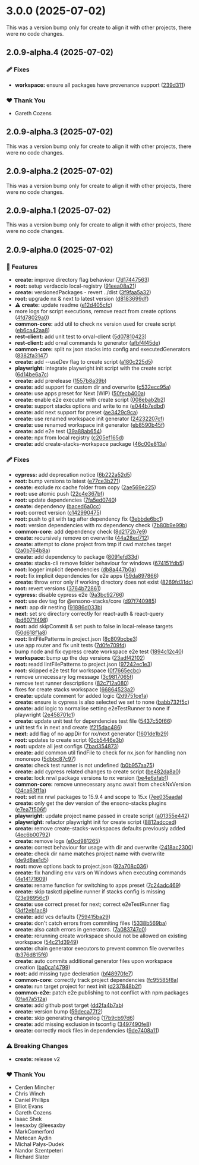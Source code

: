 # 3.0.0 (2025-07-02)

This was a version bump only for create to align it with other projects, there were no code changes.

## 2.0.9-alpha.4 (2025-07-02)

### 🩹 Fixes

- **workspace:** ensure all packages have provenance support ([239d311](https://github.com/Ensono/stacks-nx-plugins/commit/239d311))

### ❤️ Thank You

- Gareth Cozens

## 2.0.9-alpha.3 (2025-07-02)

This was a version bump only for create to align it with other projects, there were no code changes.

## 2.0.9-alpha.2 (2025-07-02)

This was a version bump only for create to align it with other projects, there were no code changes.

## 2.0.9-alpha.1 (2025-07-02)

This was a version bump only for create to align it with other projects, there were no code changes.

## 2.0.9-alpha.0 (2025-07-02)

### 🚀 Features

- **create:** improve directory flag behaviour ([7d17447563](https://github.com/Ensono/stacks-nx-plugins/commit/7d17447563))
- **root:** setup verdaccio local-registry ([91eea08a21](https://github.com/Ensono/stacks-nx-plugins/commit/91eea08a21))
- **create:** versionedPackages - revert  ../dist ([3f9faa5a32](https://github.com/Ensono/stacks-nx-plugins/commit/3f9faa5a32))
- **root:** upgrade nx & next to latest version ([d8183699df](https://github.com/Ensono/stacks-nx-plugins/commit/d8183699df))
- ⚠️  **create:** update readme ([e12d405cfc](https://github.com/Ensono/stacks-nx-plugins/commit/e12d405cfc))
- more logs for script executions, remove react from create options ([4fd78029a0](https://github.com/Ensono/stacks-nx-plugins/commit/4fd78029a0))
- **common-core:** add util to check nx version used for create script ([eb6ca42aa8](https://github.com/Ensono/stacks-nx-plugins/commit/eb6ca42aa8))
- **rest-client:** add unit test to orval-client ([5d07810423](https://github.com/Ensono/stacks-nx-plugins/commit/5d07810423))
- **rest-client:** add orval commands to generator ([afbf4f45de](https://github.com/Ensono/stacks-nx-plugins/commit/afbf4f45de))
- **common-core:** split nx json stacks into config and executedGenerators ([8382fa3147](https://github.com/Ensono/stacks-nx-plugins/commit/8382fa3147))
- **create:** add --useDev flag to create script ([a180c225d5](https://github.com/Ensono/stacks-nx-plugins/commit/a180c225d5))
- **playwright:** integrate playwright init script with the create script ([6d14be6a7c](https://github.com/Ensono/stacks-nx-plugins/commit/6d14be6a7c))
- **create:** add prerelease ([1557b8a39b](https://github.com/Ensono/stacks-nx-plugins/commit/1557b8a39b))
- **create:** add support for custom dir and overwrite ([c532ecc95a](https://github.com/Ensono/stacks-nx-plugins/commit/c532ecc95a))
- **create:** use apps preset for Next (WIP) ([50fecb400a](https://github.com/Ensono/stacks-nx-plugins/commit/50fecb400a))
- **create:** enable e2e executor with create script ([008ebab2b2](https://github.com/Ensono/stacks-nx-plugins/commit/008ebab2b2))
- **create:** support stacks options and write to nx ([e044b7edbd](https://github.com/Ensono/stacks-nx-plugins/commit/e044b7edbd))
- **create:** add next support for preset ([ae3429c9ca](https://github.com/Ensono/stacks-nx-plugins/commit/ae3429c9ca))
- **create:** use renamed workspace init generator ([24232207cf](https://github.com/Ensono/stacks-nx-plugins/commit/24232207cf))
- **create:** use renamed workspace init generator ([eb8590b45f](https://github.com/Ensono/stacks-nx-plugins/commit/eb8590b45f))
- **create:** add e2e test ([39a88ab654](https://github.com/Ensono/stacks-nx-plugins/commit/39a88ab654))
- **create:** npx from local registry ([c205ef165d](https://github.com/Ensono/stacks-nx-plugins/commit/c205ef165d))
- **create:** add create-stacks-workspace package ([46c00e813a](https://github.com/Ensono/stacks-nx-plugins/commit/46c00e813a))

### 🩹 Fixes

- **cypress:** add deprecation notice ([6b222a52d5](https://github.com/Ensono/stacks-nx-plugins/commit/6b222a52d5))
- **root:** bump versions to latest ([e77ce3b271](https://github.com/Ensono/stacks-nx-plugins/commit/e77ce3b271))
- **create:** exclude nx cache folder from copy ([2ae569e225](https://github.com/Ensono/stacks-nx-plugins/commit/2ae569e225))
- **root:** use atomic push ([22c4e367bf](https://github.com/Ensono/stacks-nx-plugins/commit/22c4e367bf))
- **root:** update dependencies ([7fa5ed0740](https://github.com/Ensono/stacks-nx-plugins/commit/7fa5ed0740))
- **create:** dependency ([baced6a0cc](https://github.com/Ensono/stacks-nx-plugins/commit/baced6a0cc))
- **root:** correct version ([c142990475](https://github.com/Ensono/stacks-nx-plugins/commit/c142990475))
- **root:** push to git with tag after dependency fix ([3ebbde6bc1](https://github.com/Ensono/stacks-nx-plugins/commit/3ebbde6bc1))
- **root:** version dependencies with nx dependency check ([7b80b9e99b](https://github.com/Ensono/stacks-nx-plugins/commit/7b80b9e99b))
- **common-core:** add dependency check ([8d2172b7e9](https://github.com/Ensono/stacks-nx-plugins/commit/8d2172b7e9))
- **create:** recursively remove on overwrite ([44a28ed712](https://github.com/Ensono/stacks-nx-plugins/commit/44a28ed712))
- **create:** attempt to clone project from tmp if cwd matches target ([2a0b764b8a](https://github.com/Ensono/stacks-nx-plugins/commit/2a0b764b8a))
- **create:** add dependency to package ([8091efd33d](https://github.com/Ensono/stacks-nx-plugins/commit/8091efd33d))
- **create:** stacks-cli remove folder behaviour for windows ([674151fdb5](https://github.com/Ensono/stacks-nx-plugins/commit/674151fdb5))
- **root:** logger implicit dependencies ([db8a447b0a](https://github.com/Ensono/stacks-nx-plugins/commit/db8a447b0a))
- **root:** fix implicit dependencies for e2e apps ([59da897866](https://github.com/Ensono/stacks-nx-plugins/commit/59da897866))
- **create:** throw error only if working directory does not exist ([8269fd31dc](https://github.com/Ensono/stacks-nx-plugins/commit/8269fd31dc))
- **root:** revert versions ([3764b72861](https://github.com/Ensono/stacks-nx-plugins/commit/3764b72861))
- **cypress:** disable cypress e2e ([9a3bc92766](https://github.com/Ensono/stacks-nx-plugins/commit/9a3bc92766))
- **root:** use dev tag for @ensono-stacks/core ([d97f740985](https://github.com/Ensono/stacks-nx-plugins/commit/d97f740985))
- **next:** app dir nesting ([91886d033b](https://github.com/Ensono/stacks-nx-plugins/commit/91886d033b))
- **next:** set src directory correctly for react-auth & react-query ([bd6071f498](https://github.com/Ensono/stacks-nx-plugins/commit/bd6071f498))
- **root:** add skipCommit & set push to false in local-release targets ([50d618f1a8](https://github.com/Ensono/stacks-nx-plugins/commit/50d618f1a8))
- **root:** lintFilePatterns in project.json ([8c809bcbe3](https://github.com/Ensono/stacks-nx-plugins/commit/8c809bcbe3))
- use app router and fix unit tests ([7d0fe709fd](https://github.com/Ensono/stacks-nx-plugins/commit/7d0fe709fd))
- bump node and fix cypress create workspace e2e test ([1894c12c40](https://github.com/Ensono/stacks-nx-plugins/commit/1894c12c40))
- **workspace:** bump up the dep versions ([23adf42102](https://github.com/Ensono/stacks-nx-plugins/commit/23adf42102))
- **root:** readd lintFilePatterns to project.json ([97242ec1e3](https://github.com/Ensono/stacks-nx-plugins/commit/97242ec1e3))
- **root:** skipped e2e test for workspace ([0f7665ecbc](https://github.com/Ensono/stacks-nx-plugins/commit/0f7665ecbc))
- remove unnecessary log message ([3c9817065f](https://github.com/Ensono/stacks-nx-plugins/commit/3c9817065f))
- remove test runner descriptions ([82c712a080](https://github.com/Ensono/stacks-nx-plugins/commit/82c712a080))
- fixes for create stacks workspace ([66864523a2](https://github.com/Ensono/stacks-nx-plugins/commit/66864523a2))
- **create:** update comment for added logic ([2d9751ce1a](https://github.com/Ensono/stacks-nx-plugins/commit/2d9751ce1a))
- **create:** ensure is cypress is also selected we set to none ([babb732f5c](https://github.com/Ensono/stacks-nx-plugins/commit/babb732f5c))
- **create:** add logic to normalise setting e2eTestRunner to none if playwright ([2e458701c1](https://github.com/Ensono/stacks-nx-plugins/commit/2e458701c1))
- **create:** update unit test for dependencies test file ([5437c50f66](https://github.com/Ensono/stacks-nx-plugins/commit/5437c50f66))
- unit test fix in next and create ([f215dac486](https://github.com/Ensono/stacks-nx-plugins/commit/f215dac486))
- **next:** add flag of no appDir for nx/next generator ([1601de1b29](https://github.com/Ensono/stacks-nx-plugins/commit/1601de1b29))
- **root:** updates to create script ([0cb5446e3b](https://github.com/Ensono/stacks-nx-plugins/commit/0cb5446e3b))
- **root:** update all jest configs ([7bad354873](https://github.com/Ensono/stacks-nx-plugins/commit/7bad354873))
- **create:** add common util findFile to check for nx.json for handling non monorepo ([5dbbc87c97](https://github.com/Ensono/stacks-nx-plugins/commit/5dbbc87c97))
- **create:** check test runner is not undefined ([b0b957aa75](https://github.com/Ensono/stacks-nx-plugins/commit/b0b957aa75))
- **create:** add cypress related changes to create script ([be482da8a0](https://github.com/Ensono/stacks-nx-plugins/commit/be482da8a0))
- **create:** lock nrwl package versions to nx version ([be4e6afab1](https://github.com/Ensono/stacks-nx-plugins/commit/be4e6afab1))
- **common-core:** remove unnecessary async await from checkNxVersion ([24ca63ff1a](https://github.com/Ensono/stacks-nx-plugins/commit/24ca63ff1a))
- **root:** set nx nrwl packages to 15.9.4 and scope to 15.x ([7ee035aada](https://github.com/Ensono/stacks-nx-plugins/commit/7ee035aada))
- **create:** only get the dev version of the ensono-stacks plugins ([e7ea7f506f](https://github.com/Ensono/stacks-nx-plugins/commit/e7ea7f506f))
- **playwright:** update project name passed in create script ([a01355e442](https://github.com/Ensono/stacks-nx-plugins/commit/a01355e442))
- **playwright:** refactor playwright init for create script ([8812adcced](https://github.com/Ensono/stacks-nx-plugins/commit/8812adcced))
- **create:** remove create-stacks-workspaces defaults previously added ([4ec6b00792](https://github.com/Ensono/stacks-nx-plugins/commit/4ec6b00792))
- **create:** remove logs ([e0cd981265](https://github.com/Ensono/stacks-nx-plugins/commit/e0cd981265))
- **create:** correct behaviour for usage with dir and overwrite ([2418ac2300](https://github.com/Ensono/stacks-nx-plugins/commit/2418ac2300))
- **create:** check dir name matches project name with overwrite ([de9d8ae1d5](https://github.com/Ensono/stacks-nx-plugins/commit/de9d8ae1d5))
- **root:** move options back to project.json ([92a708c036](https://github.com/Ensono/stacks-nx-plugins/commit/92a708c036))
- **create:** fix handling env vars on Windows when executing commands ([4e14171609](https://github.com/Ensono/stacks-nx-plugins/commit/4e14171609))
- **create:** rename function for switching to apps preset ([7c24adc469](https://github.com/Ensono/stacks-nx-plugins/commit/7c24adc469))
- **create:** skip taskctl pipeline runner if stacks config is missing ([23e98956c1](https://github.com/Ensono/stacks-nx-plugins/commit/23e98956c1))
- **create:** use correct preset for next; correct e2eTestRunner flag ([3df2eb1ac8](https://github.com/Ensono/stacks-nx-plugins/commit/3df2eb1ac8))
- **create:** add vcs defaults ([759415ba29](https://github.com/Ensono/stacks-nx-plugins/commit/759415ba29))
- **create:** don't catch errors from commiting files ([5338b569ba](https://github.com/Ensono/stacks-nx-plugins/commit/5338b569ba))
- **create:** also catch errors in generators. ([7a083747c0](https://github.com/Ensono/stacks-nx-plugins/commit/7a083747c0))
- **create:** rerunning create workspace should not be allowed on existing workspace ([54c21d3949](https://github.com/Ensono/stacks-nx-plugins/commit/54c21d3949))
- **create:** chain generator executors to prevent common file overwrites ([b376d815f6](https://github.com/Ensono/stacks-nx-plugins/commit/b376d815f6))
- **create:** auto commits additional generator files upon workspace creation ([ba0ca14799](https://github.com/Ensono/stacks-nx-plugins/commit/ba0ca14799))
- **root:** add missing type decleration ([bf48970fe7](https://github.com/Ensono/stacks-nx-plugins/commit/bf48970fe7))
- **common-core:** correctly track project dependencies ([fc95585f8a](https://github.com/Ensono/stacks-nx-plugins/commit/fc95585f8a))
- **create:** run target project for next init ([d237848b2f](https://github.com/Ensono/stacks-nx-plugins/commit/d237848b2f))
- **common-e2e:** patch e2e publishing to not conflict with npm packages ([0fa47a512a](https://github.com/Ensono/stacks-nx-plugins/commit/0fa47a512a))
- **create:** add github post target ([dd2fa4b7ab](https://github.com/Ensono/stacks-nx-plugins/commit/dd2fa4b7ab))
- **create:** version bump ([59deca77f2](https://github.com/Ensono/stacks-nx-plugins/commit/59deca77f2))
- **create:** skip generating changelog ([17b9cb97d6](https://github.com/Ensono/stacks-nx-plugins/commit/17b9cb97d6))
- **create:** add missing exclusion in tsconfig ([3497490fe8](https://github.com/Ensono/stacks-nx-plugins/commit/3497490fe8))
- **create:** correctly mock files in dependencies ([9de7408a11](https://github.com/Ensono/stacks-nx-plugins/commit/9de7408a11))

### ⚠️  Breaking Changes

- **create:** release v2

### ❤️ Thank You

- Cerden Mincher
- Chris Winch
- Daniel Phillips
- Elliot Evans
- Gareth Cozens
- Isaac Shek
- leesaxby @leesaxby
- MarkComerford
- Metecan Aydin
- Michal Palys-Dudek
- Nandor Szentpeteri
- Richard Slater